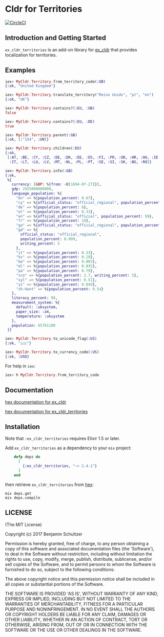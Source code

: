 # Cldr for Territories

[![CircleCI](https://circleci.com/gh/Schultzer/cldr_territories.svg?style=svg)](https://circleci.com/gh/Schultzer/cldr_territories)

## Introduction and Getting Started

`ex_cldr_territories` is an add-on library for [ex_cldr](https://hex.pm/packages/ex_cldr) that provides localization for territories.

## Examples

```elixir
iex> MyCldr.Territory.from_territory_code(:GB)
{:ok, "United Kingdom"}

iex> MyCldr.Territory.translate_territory("Reino Unido", "pt", "en")
{:ok, "UK"}

iex> MyCldr.Territory.contains?(:EU, :GB)
false

iex> MyCldr.Territory.contains?(:EU, :DE)
true

iex> MyCldr.Territory.parent(:GB)
{:ok, [:"154", :UN]}

iex> MyCldr.Territory.children(:EU)
{:ok,
 [:AT, :BE, :CY, :CZ, :DE, :DK, :EE, :ES, :FI, :FR, :GR, :HR, :HU, :IE,
  :IT, :LT, :LU, :LV, :MT, :NL, :PL, :PT, :SE, :SI, :SK, :BG, :RO]}

iex> MyCldr.Territory.info(:GB)
{:ok,
 %{
   currency: [GBP: %{from: ~D[1694-07-27]}],
   gdp: 2925000000000,
   language_population: %{
     "bn" => %{population_percent: 0.67},
     "cy" => %{official_status: "official_regional", population_percent: 0.77},
     "de" => %{population_percent: 6},
     "el" => %{population_percent: 0.33},
     "en" => %{official_status: "official", population_percent: 99},
     "fr" => %{population_percent: 19},
     "ga" => %{official_status: "official_regional", population_percent: 0.026},
     "gd" => %{
       official_status: "official_regional",
       population_percent: 0.099,
       writing_percent: 5
     },
     "it" => %{population_percent: 0.33},
     "ks" => %{population_percent: 0.19},
     "kw" => %{population_percent: 0.003},
     "ml" => %{population_percent: 0.035},
     "pa" => %{population_percent: 0.79},
     "sco" => %{population_percent: 2.7, writing_percent: 5},
     "syl" => %{population_percent: 0.51},
     "yi" => %{population_percent: 0.049},
     "zh-Hant" => %{population_percent: 0.54}
   },
   literacy_percent: 99,
   measurement_system: %{
     default: :uksystem,
     paper_size: :a4,
     temperature: :uksystem
   },
   population: 65761100
 }}

iex> MyCldr.Territory.to_unicode_flag(:US)
{:ok, "🇺🇸"}

iex> MyCldr.Territory.to_currency_code(:US)
{:ok, :USD}
```

For help in `iex`:

```elixir
iex> h MyCldr.Territory.from_territory_code
```

## Documentation

[hex documentation for ex_cldr](https://hexdocs.pm/ex_cldr/)

[hex documentation for ex_cldr_territories](https://hexdocs.pm/ex_cldr_territories/)

## Installation

Note that `:ex_cldr_territories` requires Elixir 1.5 or later.

Add `ex_cldr_territories` as a dependency to your `mix` project:

```elixir
    defp deps do
      [
        {:ex_cldr_territories, "~> 2.4.1"}
      ]
    end
```

then retrieve `ex_cldr_territories` from [hex](https://hex.pm/packages/ex_cldr_territories):

    mix deps.get
    mix deps.compile

## LICENSE

(The MIT License)

Copyright (c) 2017 Benjamin Schultzer

Permission is hereby granted, free of charge, to any person obtaining a copy of this software and associated documentation files (the 'Software'), to deal in the Software without restriction, including without limitation the rights to use, copy, modify, merge, publish, distribute, sublicense, and/or sell copies of the Software, and to permit persons to whom the Software is furnished to do so, subject to the following conditions:

The above copyright notice and this permission notice shall be included in all copies or substantial portions of the Software.

THE SOFTWARE IS PROVIDED 'AS IS', WITHOUT WARRANTY OF ANY KIND, EXPRESS OR IMPLIED, INCLUDING BUT NOT LIMITED TO THE WARRANTIES OF MERCHANTABILITY, FITNESS FOR A PARTICULAR PURPOSE AND NONINFRINGEMENT. IN NO EVENT SHALL THE AUTHORS OR COPYRIGHT HOLDERS BE LIABLE FOR ANY CLAIM, DAMAGES OR OTHER LIABILITY, WHETHER IN AN ACTION OF CONTRACT, TORT OR OTHERWISE, ARISING FROM, OUT OF OR IN CONNECTION WITH THE SOFTWARE OR THE USE OR OTHER DEALINGS IN THE SOFTWARE.
